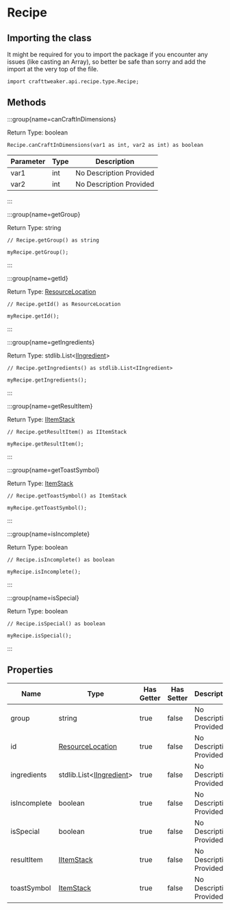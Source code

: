 # Recipe

## Importing the class

It might be required for you to import the package if you encounter any issues (like casting an Array), so better be safe than sorry and add the import at the very top of the file.
```zenscript
import crafttweaker.api.recipe.type.Recipe;
```


## Methods

:::group{name=canCraftInDimensions}

Return Type: boolean

```zenscript
Recipe.canCraftInDimensions(var1 as int, var2 as int) as boolean
```

| Parameter | Type | Description |
|-----------|------|-------------|
| var1 | int | No Description Provided |
| var2 | int | No Description Provided |


:::

:::group{name=getGroup}

Return Type: string

```zenscript
// Recipe.getGroup() as string

myRecipe.getGroup();
```

:::

:::group{name=getId}

Return Type: [ResourceLocation](/vanilla/api/resource/ResourceLocation)

```zenscript
// Recipe.getId() as ResourceLocation

myRecipe.getId();
```

:::

:::group{name=getIngredients}

Return Type: stdlib.List&lt;[IIngredient](/vanilla/api/ingredient/IIngredient)&gt;

```zenscript
// Recipe.getIngredients() as stdlib.List<IIngredient>

myRecipe.getIngredients();
```

:::

:::group{name=getResultItem}

Return Type: [IItemStack](/vanilla/api/item/IItemStack)

```zenscript
// Recipe.getResultItem() as IItemStack

myRecipe.getResultItem();
```

:::

:::group{name=getToastSymbol}

Return Type: [ItemStack](/vanilla/api/item/ItemStack)

```zenscript
// Recipe.getToastSymbol() as ItemStack

myRecipe.getToastSymbol();
```

:::

:::group{name=isIncomplete}

Return Type: boolean

```zenscript
// Recipe.isIncomplete() as boolean

myRecipe.isIncomplete();
```

:::

:::group{name=isSpecial}

Return Type: boolean

```zenscript
// Recipe.isSpecial() as boolean

myRecipe.isSpecial();
```

:::


## Properties

| Name | Type | Has Getter | Has Setter | Description |
|------|------|------------|------------|-------------|
| group | string | true | false | No Description Provided |
| id | [ResourceLocation](/vanilla/api/resource/ResourceLocation) | true | false | No Description Provided |
| ingredients | stdlib.List&lt;[IIngredient](/vanilla/api/ingredient/IIngredient)&gt; | true | false | No Description Provided |
| isIncomplete | boolean | true | false | No Description Provided |
| isSpecial | boolean | true | false | No Description Provided |
| resultItem | [IItemStack](/vanilla/api/item/IItemStack) | true | false | No Description Provided |
| toastSymbol | [ItemStack](/vanilla/api/item/ItemStack) | true | false | No Description Provided |


